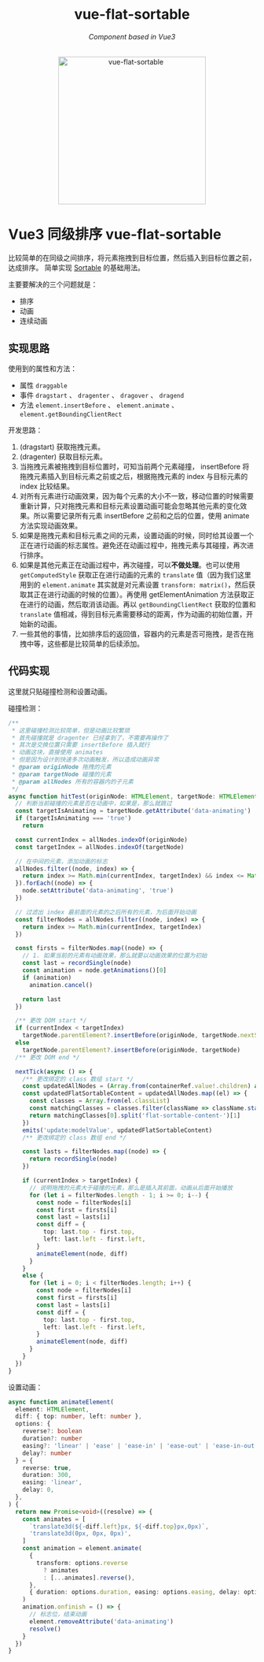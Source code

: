 <div align="center">
	<h1 style="margin:10px">vue-flat-sortable</h1>
	<h6 align="center">Component based in Vue3</h6>
</div>

<p align="center">
<img alt="vue-flat-sortable" src="https://cdn.jsdelivr.net/gh/pinky-pig/pic-bed/imagesvue-flat-sortable.gif"  height="300">
</p>

# Vue3 同级排序 vue-flat-sortable

比较简单的在同级之间排序，将元素拖拽到目标位置，然后插入到目标位置之前，达成排序。
简单实现 [Sortable](https://github.com/SortableJS/Sortable) 的基础用法。

主要要解决的三个问题就是：

- 排序
- 动画
- 连续动画

## 实现思路

使用到的属性和方法：

- 属性 `draggable`
- 事件 `dragstart` 、 `dragenter` 、 `dragover` 、 `dragend`
- 方法 `element.insertBefore` 、 `element.animate` 、`element.getBoundingClientRect`

开发思路：

1. (dragstart) 获取拖拽元素。
2. (dragenter) 获取目标元素。
3. 当拖拽元素被拖拽到目标位置时，可知当前两个元素碰撞， insertBefore 将拖拽元素插入到目标元素之前或之后，根据拖拽元素的 index 与目标元素的 index 比较结果。
4. 对所有元素进行动画效果，因为每个元素的大小不一致，移动位置的时候需要重新计算，只对拖拽元素和目标元素设置动画可能会忽略其他元素的变化效果。所以需要记录所有元素 insertBefore 之前和之后的位置，使用 animate 方法实现动画效果。
5. 如果是拖拽元素和目标元素之间的元素，设置动画的时候，同时给其设置一个正在进行动画的标志属性。避免还在动画过程中，拖拽元素与其碰撞，再次进行排序。
6. 如果是其他元素正在动画过程中，再次碰撞，可以**不做处理**。也可以使用 `getComputedStyle` 获取正在进行动画的元素的 `translate` 值（因为我们这里用到的 `element.animate` 其实就是对元素设置 `transform: matrix()`，然后获取其正在进行动画的时候的位置）。再使用 getElementAnimation 方法获取正在进行的动画，然后取消该动画。再以 `getBoundingClientRect` 获取的位置和`translate` 值相减，得到目标元素需要移动的距离，作为动画的初始位置，开始新的动画。
7. 一些其他的事情，比如排序后的返回值，容器内的元素是否可拖拽，是否在拖拽中等，这些都是比较简单的后续添加。

## 代码实现

这里就只贴碰撞检测和设置动画。

碰撞检测：

```ts
/**
 * 这里碰撞检测比较简单，但是动画比较繁琐
 * 首先碰撞就是 dragenter 已经拿到了，不需要再操作了
 * 其次是交换位置只需要 insertBefore 插入就行
 * 动画这块，直接使用 animates
 * 但是因为设计到快速多次动画触发，所以造成动画异常
 * @param originNode 拖拽的元素
 * @param targetNode 碰撞的元素
 * @param allNodes 所有的容器内的子元素
 */
async function hitTest(originNode: HTMLElement, targetNode: HTMLElement, allNodes: HTMLElement[]) {
  // 判断当前碰撞的元素是否在动画中，如果是，那么就跳过
  const targetIsAnimating = targetNode.getAttribute('data-animating')
  if (targetIsAnimating === 'true')
    return

  const currentIndex = allNodes.indexOf(originNode)
  const targetIndex = allNodes.indexOf(targetNode)

  // 在中间的元素，添加动画的标志
  allNodes.filter((node, index) => {
    return index >= Math.min(currentIndex, targetIndex) && index <= Math.max(currentIndex, targetIndex)
  }).forEach((node) => {
    node.setAttribute('data-animating', 'true')
  })

  // 过滤出 index 最前面的元素的之后所有的元素，为后面开始动画
  const filterNodes = allNodes.filter((node, index) => {
    return index >= Math.min(currentIndex, targetIndex)
  })

  const firsts = filterNodes.map((node) => {
    // 1. 如果当前的元素有动画效果，那么就要以动画效果的位置为初始
    const last = recordSingle(node)
    const animation = node.getAnimations()[0]
    if (animation)
      animation.cancel()

    return last
  })

  /** 更改 DOM start */
  if (currentIndex < targetIndex)
    targetNode.parentElement?.insertBefore(originNode, targetNode.nextSibling)
  else
    targetNode.parentElement?.insertBefore(originNode, targetNode)
  /** 更改 DOM end */

  nextTick(async () => {
    /** 更改绑定的 class 数组 start */
    const updatedAllNodes = (Array.from(containerRef.value!.children) as HTMLElement[]).filter(node => isFlatSortableItem(node))
    const updatedFlatSortableContent = updatedAllNodes.map((el) => {
      const classes = Array.from(el.classList)
      const matchingClasses = classes.filter(className => className.startsWith('flat-sortable-content-'))
      return matchingClasses[0].split('flat-sortable-content-')[1]
    })
    emits('update:modelValue', updatedFlatSortableContent)
    /** 更改绑定的 class 数组 end */

    const lasts = filterNodes.map((node) => {
      return recordSingle(node)
    })

    if (currentIndex > targetIndex) {
      // 说明拖拽的元素大于碰撞的元素，那么是插入其前面，动画从后面开始播放
      for (let i = filterNodes.length - 1; i >= 0; i--) {
        const node = filterNodes[i]
        const first = firsts[i]
        const last = lasts[i]
        const diff = {
          top: last.top - first.top,
          left: last.left - first.left,
        }
        animateElement(node, diff)
      }
    }
    else {
      for (let i = 0; i < filterNodes.length; i++) {
        const node = filterNodes[i]
        const first = firsts[i]
        const last = lasts[i]
        const diff = {
          top: last.top - first.top,
          left: last.left - first.left,
        }
        animateElement(node, diff)
      }
    }
  })
}
```

设置动画：

```ts
async function animateElement(
  element: HTMLElement,
  diff: { top: number, left: number },
  options: {
    reverse?: boolean
    duration?: number
    easing?: 'linear' | 'ease' | 'ease-in' | 'ease-out' | 'ease-in-out' | 'step-start' | 'step-end' | string
    delay?: number
  } = {
    reverse: true,
    duration: 300,
    easing: 'linear',
    delay: 0,
  },
) {
  return new Promise<void>((resolve) => {
    const animates = [
      `translate3d(${-diff.left}px, ${-diff.top}px,0px)`,
      'translate3d(0px, 0px, 0px)',
    ]
    const animation = element.animate(
      {
        transform: options.reverse
          ? animates
          : [...animates].reverse(),
      },
      { duration: options.duration, easing: options.easing, delay: options.delay, fill: 'backwards' },
    )
    animation.onfinish = () => {
      // 标志位，结束动画
      element.removeAttribute('data-animating')
      resolve()
    }
  })
}
```
